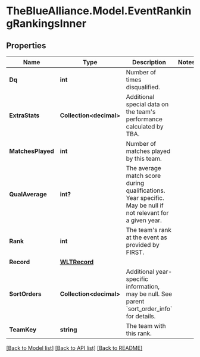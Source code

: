 # TheBlueAlliance.Model.EventRankingRankingsInner

## Properties

Name | Type | Description | Notes
------------ | ------------- | ------------- | -------------
**Dq** | **int** | Number of times disqualified. | 
**ExtraStats** | **Collection&lt;decimal&gt;** | Additional special data on the team&#39;s performance calculated by TBA. | 
**MatchesPlayed** | **int** | Number of matches played by this team. | 
**QualAverage** | **int?** | The average match score during qualifications. Year specific. May be null if not relevant for a given year. | 
**Rank** | **int** | The team&#39;s rank at the event as provided by FIRST. | 
**Record** | [**WLTRecord**](WLTRecord.md) |  | 
**SortOrders** | **Collection&lt;decimal&gt;** | Additional year-specific information, may be null. See parent &#x60;sort_order_info&#x60; for details. | 
**TeamKey** | **string** | The team with this rank. | 

[[Back to Model list]](../../README.md#documentation-for-models) [[Back to API list]](../../README.md#documentation-for-api-endpoints) [[Back to README]](../../README.md)

